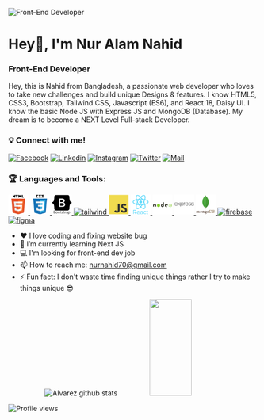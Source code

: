 ![Front-End Developer](https://i.ibb.co/RpTwpjs/Nur-Alam-Nahid.png)
# Hey👋, I'm Nur Alam Nahid
### Front-End Developer

Hey, this is Nahid from Bangladesh, a passionate web developer who loves to take new challenges and build unique Designs & features. I know HTML5, CSS3, Bootstrap, Tailwind CSS, Javascript (ES6), and React 18, Daisy UI. I know the basic Node JS with Express JS and MongoDB (Database). My dream is to become a NEXT Level Full-stack Developer.


<h3 align="left">💡 Connect with me!</h3>

[![Facebook](https://img.shields.io/badge/Facebook-1877F2?style=flat&logo=facebook&logoColor=white)]([https://facebook.com/kazi331](https://www.facebook.com/nurnahid939/))
[![Linkedin](https://img.shields.io/badge/LinkedIn-0077B5?style=flat&logo=linkedin&logoColor=white)](https://www.linkedin.com/in/devnahid1/)
[![Instagram ](https://img.shields.io/badge/Instagram-E4405F?style=flat&logo=instagram&logoColor=white)](https://www.instagram.com/devnahid1/)
[![Twitter ](https://img.shields.io/badge/Twitter-1DA1F2?style=flat&logo=twitter&logoColor=white)](https://twitter.com/devnahid1)
[![Mail ](https://img.shields.io/badge/Gmail-D14836?style=flat&logo=gmail&logoColor=white)](mailto:nurnahid70@gmail.com)
<!-- [![Discord ](https://img.shields.io/badge/Discord-7289DA?style=flat&logo=Discord&logoColor=white)](https://discord.com/kazi331) -->

<h3 align="left">🏆 Languages and Tools:</h3>
<p align="left">       
<a href="https://www.w3.org/html/" target="_blank" rel="noreferrer"> <img src="https://raw.githubusercontent.com/devicons/devicon/master/icons/html5/html5-original-wordmark.svg" alt="html5" width="40" height="40"/> </a>
<a href="https://www.w3schools.com/css/" target="_blank" rel="noreferrer"> <img src="https://raw.githubusercontent.com/devicons/devicon/master/icons/css3/css3-original-wordmark.svg" alt="css3" width="40" height="40"/> </a>
<a href="https://getbootstrap.com" target="_blank" rel="noreferrer"> <img src="https://raw.githubusercontent.com/devicons/devicon/master/icons/bootstrap/bootstrap-plain-wordmark.svg" alt="bootstrap" width="40" height="40"/> </a>
<a href="https://tailwindcss.com/" target="_blank" rel="noreferrer"> <img src="https://www.vectorlogo.zone/logos/tailwindcss/tailwindcss-icon.svg" alt="tailwind" width="40" height="40"/> </a>
<a href="https://developer.mozilla.org/en-US/docs/Web/JavaScript" target="_blank" rel="noreferrer"> <img src="https://raw.githubusercontent.com/devicons/devicon/master/icons/javascript/javascript-original.svg" alt="javascript" width="40" height="40"/> </a>
<a href="https://reactjs.org/" target="_blank" rel="noreferrer"> <img src="https://raw.githubusercontent.com/devicons/devicon/master/icons/react/react-original-wordmark.svg" alt="react" width="40" height="40"/> </a>
<a href="https://nodejs.org" target="_blank" rel="noreferrer"> <img src="https://raw.githubusercontent.com/devicons/devicon/master/icons/nodejs/nodejs-original-wordmark.svg" alt="nodejs" width="40" height="40"/> </a>
<a href="https://expressjs.com" target="_blank" rel="noreferrer"> <img src="https://raw.githubusercontent.com/devicons/devicon/master/icons/express/express-original-wordmark.svg" alt="express" width="40" height="40"/> </a>
<a href="https://www.mongodb.com/" target="_blank" rel="noreferrer"> <img src="https://raw.githubusercontent.com/devicons/devicon/master/icons/mongodb/mongodb-original-wordmark.svg" alt="mongodb" width="40" height="40"/> </a>
<a href="https://firebase.google.com/" target="_blank" rel="noreferrer"> <img src="https://www.vectorlogo.zone/logos/firebase/firebase-icon.svg" alt="firebase" width="40" height="40"/> </a>
<a href="https://www.figma.com/" target="_blank" rel="noreferrer"> <img src="https://www.vectorlogo.zone/logos/figma/figma-icon.svg" alt="figma" width="40" height="40"/> </a> 
</p>

- ♥ I love coding and fixing website bug 
- 🌱 I’m currently learning Next JS
- 💻 I'm looking for front-end dev job
- 📫 How to reach me: nurnahid70@gmail.com 
- ⚡ Fun fact: I don't waste time finding unique things rather I try to make things unique  😎 
  
<div align="center">  
  <img width="49%" height="195px" src="https://github-readme-stats.vercel.app/api?username=nahid770&show_icons=true&count_private=true&hide_border=true&title_color=00bfbf&icon_color=00bfbf&text_color=c9d1d9&bg_color=0d1117" alt="Alvarez github stats" /> 
  <img width="41%" height="195px" src="https://github-readme-stats.vercel.app/api/top-langs/?username=nahid770&layout=compact&hide_border=true&title_color=00bfbf&text_color=00bfbf&bg_color=0d1117" />
</div>

![Profile views](https://gpvc.arturio.dev/nahid770)  

